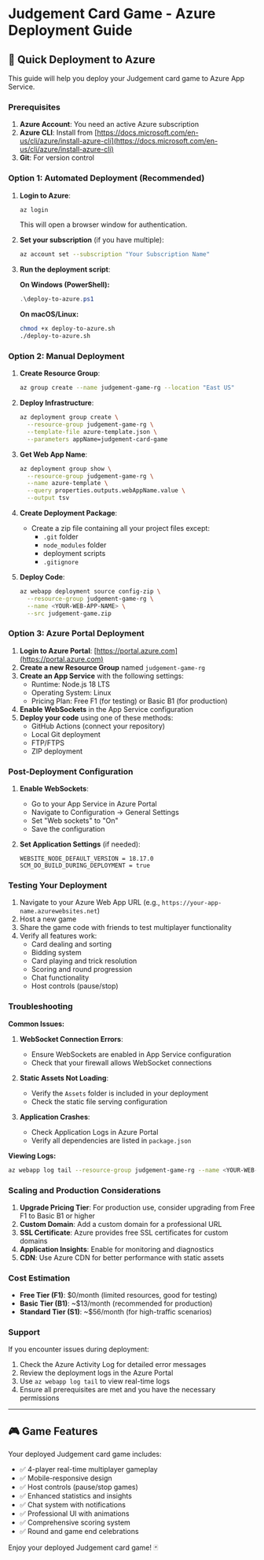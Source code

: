 # Judgement Card Game - Azure Deployment Guide

## 🎯 Quick Deployment to Azure

This guide will help you deploy your Judgement card game to Azure App Service.

### Prerequisites

1. **Azure Account**: You need an active Azure subscription
2. **Azure CLI**: Install from [https://docs.microsoft.com/en-us/cli/azure/install-azure-cli](https://docs.microsoft.com/en-us/cli/azure/install-azure-cli)
3. **Git**: For version control

### Option 1: Automated Deployment (Recommended)

1. **Login to Azure**:
   ```bash
   az login
   ```
   This will open a browser window for authentication.

2. **Set your subscription** (if you have multiple):
   ```bash
   az account set --subscription "Your Subscription Name"
   ```

3. **Run the deployment script**:
   
   **On Windows (PowerShell):**
   ```powershell
   .\deploy-to-azure.ps1
   ```
   
   **On macOS/Linux:**
   ```bash
   chmod +x deploy-to-azure.sh
   ./deploy-to-azure.sh
   ```

### Option 2: Manual Deployment

1. **Create Resource Group**:
   ```bash
   az group create --name judgement-game-rg --location "East US"
   ```

2. **Deploy Infrastructure**:
   ```bash
   az deployment group create \
     --resource-group judgement-game-rg \
     --template-file azure-template.json \
     --parameters appName=judgement-card-game
   ```

3. **Get Web App Name**:
   ```bash
   az deployment group show \
     --resource-group judgement-game-rg \
     --name azure-template \
     --query properties.outputs.webAppName.value \
     --output tsv
   ```

4. **Create Deployment Package**:
   - Create a zip file containing all your project files except:
     - `.git` folder
     - `node_modules` folder
     - deployment scripts
     - `.gitignore`

5. **Deploy Code**:
   ```bash
   az webapp deployment source config-zip \
     --resource-group judgement-game-rg \
     --name <YOUR-WEB-APP-NAME> \
     --src judgement-game.zip
   ```

### Option 3: Azure Portal Deployment

1. **Login to Azure Portal**: [https://portal.azure.com](https://portal.azure.com)
2. **Create a new Resource Group** named `judgement-game-rg`
3. **Create an App Service** with the following settings:
   - Runtime: Node.js 18 LTS
   - Operating System: Linux
   - Pricing Plan: Free F1 (for testing) or Basic B1 (for production)
4. **Enable WebSockets** in the App Service configuration
5. **Deploy your code** using one of these methods:
   - GitHub Actions (connect your repository)
   - Local Git deployment
   - FTP/FTPS
   - ZIP deployment

### Post-Deployment Configuration

1. **Enable WebSockets**: 
   - Go to your App Service in Azure Portal
   - Navigate to Configuration → General Settings
   - Set "Web sockets" to "On"
   - Save the configuration

2. **Set Application Settings** (if needed):
   ```
   WEBSITE_NODE_DEFAULT_VERSION = 18.17.0
   SCM_DO_BUILD_DURING_DEPLOYMENT = true
   ```

### Testing Your Deployment

1. Navigate to your Azure Web App URL (e.g., `https://your-app-name.azurewebsites.net`)
2. Host a new game
3. Share the game code with friends to test multiplayer functionality
4. Verify all features work:
   - Card dealing and sorting
   - Bidding system
   - Card playing and trick resolution
   - Scoring and round progression
   - Chat functionality
   - Host controls (pause/stop)

### Troubleshooting

**Common Issues:**

1. **WebSocket Connection Errors**:
   - Ensure WebSockets are enabled in App Service configuration
   - Check that your firewall allows WebSocket connections

2. **Static Assets Not Loading**:
   - Verify the `Assets` folder is included in your deployment
   - Check the static file serving configuration

3. **Application Crashes**:
   - Check Application Logs in Azure Portal
   - Verify all dependencies are listed in `package.json`

**Viewing Logs:**
```bash
az webapp log tail --resource-group judgement-game-rg --name <YOUR-WEB-APP-NAME>
```

### Scaling and Production Considerations

1. **Upgrade Pricing Tier**: For production use, consider upgrading from Free F1 to Basic B1 or higher
2. **Custom Domain**: Add a custom domain for a professional URL
3. **SSL Certificate**: Azure provides free SSL certificates for custom domains
4. **Application Insights**: Enable for monitoring and diagnostics
5. **CDN**: Use Azure CDN for better performance with static assets

### Cost Estimation

- **Free Tier (F1)**: $0/month (limited resources, good for testing)
- **Basic Tier (B1)**: ~$13/month (recommended for production)
- **Standard Tier (S1)**: ~$56/month (for high-traffic scenarios)

### Support

If you encounter issues during deployment:
1. Check the Azure Activity Log for detailed error messages
2. Review the deployment logs in the Azure Portal
3. Use `az webapp log tail` to view real-time logs
4. Ensure all prerequisites are met and you have the necessary permissions

---

## 🎮 Game Features

Your deployed Judgement card game includes:

- ✅ 4-player real-time multiplayer gameplay
- ✅ Mobile-responsive design
- ✅ Host controls (pause/stop games)
- ✅ Enhanced statistics and insights
- ✅ Chat system with notifications
- ✅ Professional UI with animations
- ✅ Comprehensive scoring system
- ✅ Round and game end celebrations

Enjoy your deployed Judgement card game! 🃏
